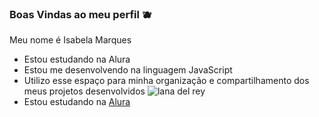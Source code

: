 ### Boas Vindas ao meu perfil 🫐     
Meu nome é Isabela Marques
- Estou estudando na Alura
- Estou me desenvolvendo na linguagem JavaScript
- Utilizo esse espaço para minha organização e
compartilhamento dos meus projetos desenvolvidos
![lana del rey](https://tenor.com/pt-BR/view/lana-del-rey-gun-pretty-windy-gif-15811816)
- Estou estudando na [Alura](https://www.alura.com.br)
